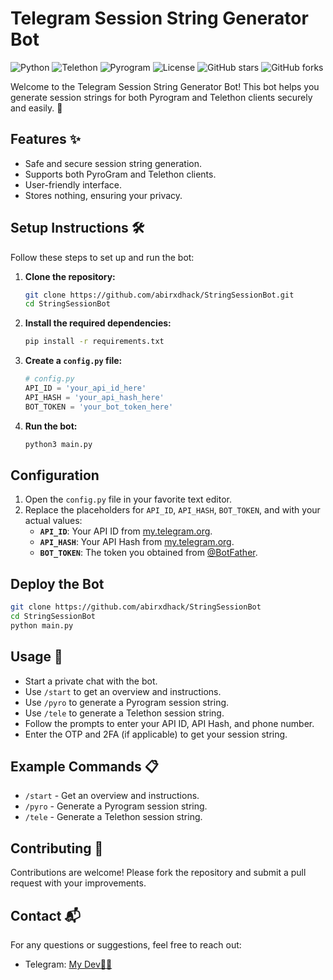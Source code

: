 # Telegram Session String Generator Bot

![Python](https://img.shields.io/badge/Python-3.8%2B-blue)
![Telethon](https://img.shields.io/badge/Telethon-1.21.1-blue)
![Pyrogram](https://img.shields.io/badge/Pyrogram-1.4.16-blue)
![License](https://img.shields.io/badge/License-MIT-green)
![GitHub stars](https://img.shields.io/github/stars/abirxdhack/StringSessionBot?style=social)
![GitHub forks](https://img.shields.io/github/forks/abirxdhack/StringSessionBot?style=social)

Welcome to the Telegram Session String Generator Bot! This bot helps you generate session strings for both Pyrogram and Telethon clients securely and easily. 🚀

## Features ✨

- Safe and secure session string generation.
- Supports both PyroGram and Telethon clients.
- User-friendly interface.
- Stores nothing, ensuring your privacy.

## Setup Instructions 🛠️

Follow these steps to set up and run the bot:

1. **Clone the repository:**

    ```bash
    git clone https://github.com/abirxdhack/StringSessionBot.git
    cd StringSessionBot
    ```

2. **Install the required dependencies:**

    ```bash
    pip install -r requirements.txt
    ```

3. **Create a `config.py` file:**

    ```python
    # config.py
    API_ID = 'your_api_id_here'
    API_HASH = 'your_api_hash_here'
    BOT_TOKEN = 'your_bot_token_here'
    ```

4. **Run the bot:**

    ```bash
    python3 main.py
    ```

## Configuration

1. Open the `config.py` file in your favorite text editor.
2. Replace the placeholders for `API_ID`, `API_HASH`, `BOT_TOKEN`, and with your actual values:
   - **`API_ID`**: Your API ID from [my.telegram.org](https://my.telegram.org).
   - **`API_HASH`**: Your API Hash from [my.telegram.org](https://my.telegram.org).
   - **`BOT_TOKEN`**: The token you obtained from [@BotFather](https://t.me/BotFather).

## Deploy the Bot

```sh
git clone https://github.com/abirxdhack/StringSessionBot
cd StringSessionBot
python main.py
```

## Usage 🚀

- Start a private chat with the bot.
- Use `/start` to get an overview and instructions.
- Use `/pyro` to generate a Pyrogram session string.
- Use `/tele` to generate a Telethon session string.
- Follow the prompts to enter your API ID, API Hash, and phone number.
- Enter the OTP and 2FA (if applicable) to get your session string.

## Example Commands 📋

- `/start` - Get an overview and instructions.
- `/pyro` - Generate a Pyrogram session string.
- `/tele` - Generate a Telethon session string.

## Contributing 🤝

Contributions are welcome! Please fork the repository and submit a pull request with your improvements.



## Contact 📬

For any questions or suggestions, feel free to reach out:

- Telegram: [My Dev👨‍💻](https://t.me/abirxdhack)

